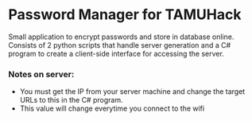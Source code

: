 # Password Manager for TAMUHack

Small application to encrypt passwords and store in database online. Consists of 2 python scripts that handle server generation and a C# program to create a client-side interface for accessing the server.

### Notes on server:
  * You must get the IP from your server machine and change the target URLs to this in the C# program.
  * This value will change everytime you connect to the wifi
